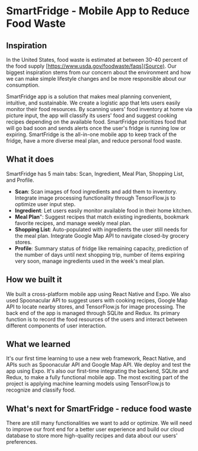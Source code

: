# SmartFridge - Mobile App to Reduce Food Waste

## Inspiration
In the United States, food waste is estimated at between 30-40 percent of the food supply [https://www.usda.gov/foodwaste/faqs](Source). Our biggest inspiration stems from our concern about the environment and how we can make simple lifestyle changes and be more responsible about our consumption. 

SmartFridge app is a solution that makes meal planning convenient, intuitive, and sustainable. We create a logistic app that lets users easily monitor their food resources. By scanning users' food inventory at home via picture input, the app will classify its users' food and suggest cooking recipes depending on the available food. SmartFridge prioritizes food that will go bad soon and sends alerts once the user's fridge is running low or expiring. SmartFridge is the all-in-one mobile app to keep track of the fridge, have a more diverse meal plan, and reduce personal food waste.

## What it does
SmartFridge has 5 main tabs: Scan, Ingredient, Meal Plan, Shopping List, and Profile. 
- **Scan**: Scan images of food ingredients and add them to inventory. Integrate image processing functionality through TensorFlow.js to optimize user input step.
- **Ingredient**: Let users easily monitor available food in their home kitchen.
- **Meal Plan**": Suggest recipes that match existing ingredients, bookmark favorite recipes, and manage weekly meal plan.
- **Shopping List**: Auto-populated with ingredients the user still needs for the meal plan. Integrate Google Map API to navigate closed-by grocery stores.
- **Profile**: Summary status of fridge like remaining capacity, prediction of the number of days until next shopping trip, number of items expiring very soon, manage ingredients used in the week's meal plan.

## How we built it
We built a cross-platform mobile app using React Native and Expo. We also used Spoonacular API to suggest users with cooking recipes, Google Map API to locate nearby stores, and TensorFlow.js for image processing. The back end of the app is managed through SQLite and Redux. Its primary function is to record the food resources of the users and interact between different components of user interaction.

## What we learned
It's our first time learning to use a new web framework, React Native, and APIs such as Spoonacular API and Google Map API. We deploy and test the app using Expo. It's also our first-time integrating the backend, SQLite and Redux, to make a fully functional mobile app. The most exciting part of the project is applying machine learning models using TensorFlow.js to recognize and classify food. 

## What's next for SmartFridge - reduce food waste
There are still many functionalities we want to add or optimize. We will need to improve our front end for a better user experience and build our cloud database to store more high-quality recipes and data about our users' preferences.